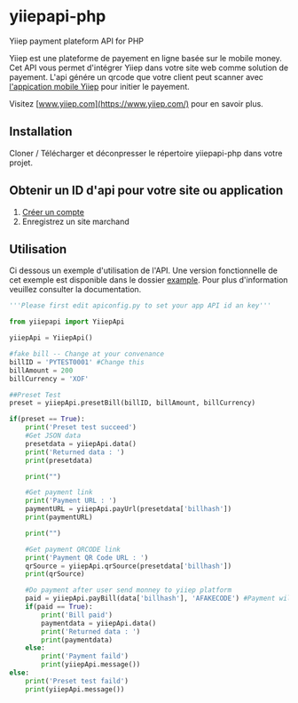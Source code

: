 # yiiepapi-php
Yiiep payment plateform API for PHP

Yiiep est une plateforme de payement en ligne basée sur le mobile money. Cet API vous permet d'intégrer Yiiep dans votre site web comme solution de payement. L'api génére un qrcode que votre client peut scanner avec [l'appication mobile Yiiep](https://play.google.com/store/apps/details?id=com.numerumservices.yiiep) pour initier le payement.

Visitez [www.yiiep.com](https://www.yiiep.com/) pour en savoir plus.

## Installation
Cloner / Télécharger et déconpresser le répertoire yiiepapi-php dans votre projet.

## Obtenir un ID d'api pour votre site ou application
1. [Créer un compte](https://www.yiiep.com/login)
2. Enregistrez un site marchand

## Utilisation
Ci dessous un exemple d'utilisation de l'API. Une version fonctionnelle de cet exemple est disponible dans le dossier  [example](../../example).  Pour plus d'information veuillez consulter la documentation.

```python
'''Please first edit apiconfig.py to set your app API id an key'''

from yiiepapi import YiiepApi

yiiepApi = YiiepApi()

#fake bill -- Change at your convenance
billID = 'PYTEST0001' #Change this
billAmount = 200
billCurrency = 'XOF'

##Preset Test
preset = yiiepApi.presetBill(billID, billAmount, billCurrency)

if(preset == True):
    print('Preset test succeed')
    #Get JSON data
    presetdata = yiiepApi.data()
    print('Returned data : ')
    print(presetdata)

    print("")

    #Get payment link
    print('Payment URL : ')
    paymentURL = yiiepApi.payUrl(presetdata['billhash'])
    print(paymentURL)

    print("")

    #Get payment QRCODE link
    print('Payment QR Code URL : ')
    qrSource = yiiepApi.qrSource(presetdata['billhash'])
    print(qrSource)

    #Do payment after user send monney to yiiep platform
    paid = yiiepApi.payBill(data['billhash'], 'AFAKECODE') #Payment will fail because paycode is fake
    if(paid == True):
        print('Bill paid')
        paymentdata = yiiepApi.data()
        print('Returned data : ')
        print(paymentdata)
    else:
        print('Payment faild')
        print(yiiepApi.message())
else:
    print('Preset test faild')
    print(yiiepApi.message())

```
